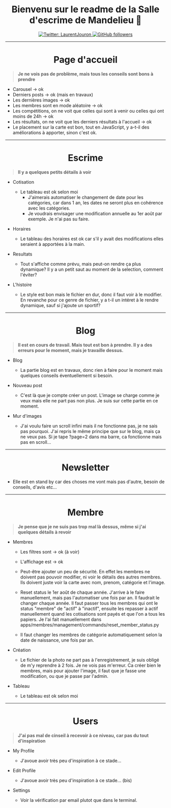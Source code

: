 <h1 align="center">Bienvenu sur le readme de la Salle d'escrime de Mandelieu 👋</h1>
<p align="center">
  <a href="https://twitter.com/LaurentJouron">
    <img alt="Twitter: LaurentJouron" 
      src="https://img.shields.io/twitter/follow/LaurentJouron.svg?style=social" target="_blank" />
  </a>
  <a href="https://github.com/LaurentJouron">
    <img alt="GitHub followers" 
      src="https://img.shields.io/github/followers/LaurentJouron?style=social" />
  </a>
</p>

___________

<h1 align="center">Page d'accueil</h1>

> **Je ne vois pas de problème, mais tous les conseils sont bons à prendre**<br>

* Carousel -> ok
* Derniers posts -> ok (mais en travaux)
* Les dernières images -> ok
* Les membres sont en mode aléatoire -> ok
* Les compétitions, on ne voit que celles qui sont à venir ou celles qui ont moins de 24h -> ok
* Les résultats, on ne voit que les derniers résultats à l'accueil -> ok
* Le placement sur la carte est bon, tout en JavaScript, y a-t-il des améliorations à apporter, sinon c'est ok.
___________

<h1 align="center">Escrime</h1>

> **Il y a quelques petits détails à voir**<br>

* Cotisation
	- Le tableau est ok selon moi
		- J'aimerais automatiser le changement de date pour les catégories, car dans 1 an, les dates ne seront plus en cohérence 
		avec les catégories. 
        - Je voudrais envisager une modification annuelle au 1er août par exemple. Je n'ai pas su faire.

* Horaires
	- Le tableau des horaires est ok car s'il y avait des modifications elles seraient à apportées à la main.

* Resultats
	- Tout s'affiche comme prévu, mais peut-on rendre ça plus dynamique? Il y a un petit saut au moment de la selection, comment l'éviter?

* L'histoire
	- Le style est bon mais le fichier en dur, donc il faut voir à le modifier. En revanche pour ce genre de fichier, y a t-il un intéret à le rendre dynamique, sauf si j'ajoute un sportif?
		
___________

<h1 align="center">Blog</h1>

> **Il est en cours de travail. Mais tout est bon à prendre. Il y a des erreurs pour le moment, mais je travaille dessus.**<br>

* Blog
    - La partie blog est en travaux, donc rien à faire pour le moment mais quelques conseils éventuellement si besoin.

* Nouveau post
    - C'est là que je compte créer un post. L'image se charge comme je veux mais elle ne part pas non plus. Je suis sur cette partie en ce moment.

* Mur d'images
	- J'ai voulu faire un scroll infini mais il ne fonctionne pas, je ne sais pas pourquoi. J'ai repris le même principe que sur le blog, mais ça ne veux pas. Si je tape ?page=2 dans ma barre, ca fonctionne mais pas en scroll...

___________

<h1 align="center">Newsletter</h1>

- Elle est en stand by car des choses me vont mais pas d'autre, besoin de conseils, d'avis etc...

___________

<h1 align="center">Membre</h1>

> **Je pense que je ne suis pas trop mal là dessus, même si j'ai quelques détails à revoir**<br>

- Membres
	- Les filtres sont -> ok (à voir)
    - L'affichage est -> ok

	- Peut-être ajouter un peu de sécurité. En effet les membres ne doivent pas pouvoir modifier, ni voir le détails des autres membres. Ils doivent juste voir la carte avec nom, prenom, catégorie et l'image.

	- Reset status le 1er août de chaque année. J'arrive à le faire manuellement, mais pas l'automatiser une fois par an. Il faudrait le changer chaque année. Il faut passer tous les membres qui ont le status "membre" de "actif" à "inactif", ensuite les repasser à actif manuellement quand les cotisations sont payés et que l'on a tous les papiers. Je l'ai fait manuellement dans apps/membres/management/commands/reset_member_status.py

    - Il faut changer les membres de catégorie automatiquement selon la date de naissance, une fois par an.

* Création
	- Le fichier de la photo ne part pas à l'enregistrement, je suis obligé de m'y reprendre à 2 fois. Je ne vois pas m'erreur. Ca créer bien le membres, mais pour ajouter l'image, il faut que je fasse une modification, ou que je passe par l'admin.

* Tableau
	- Le tableau est ok selon moi

___________


<h1 align="center">Users</h1>

> **J'ai pas mal de cinseil à recevoir à ce niveau, car pas du tout d'inspiration**<br>

* My Profile
    - J'avoue avoir très peu d'inspiration à ce stade...

* Edit Profile
    - J'avoue avoir très peu d'inspiration à ce stade... (bis)

* Settings
    - Voir la vérification par email plutot que dans le terminal.

